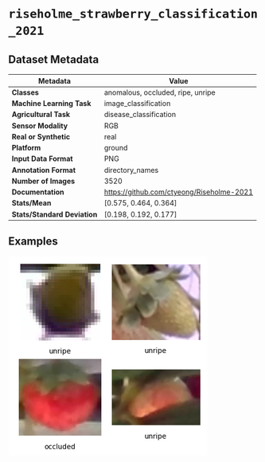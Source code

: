 
# `riseholme_strawberry_classification_2021`

## Dataset Metadata

| Metadata | Value |
| --- | --- |
| **Classes** | anomalous, occluded, ripe, unripe |
| **Machine Learning Task** | image_classification |
| **Agricultural Task** | disease_classification |
| **Sensor Modality** | RGB |
| **Real or Synthetic** | real |
| **Platform** | ground |
| **Input Data Format** | PNG |
| **Annotation Format** | directory_names |
| **Number of Images** | 3520 |
| **Documentation** | https://github.com/ctyeong/Riseholme-2021 |
| **Stats/Mean** | [0.575, 0.464, 0.364] |
| **Stats/Standard Deviation** | [0.198, 0.192, 0.177] |


## Examples

![Example Images for riseholme_strawberry_classification_2021](https://github.com/Project-AgML/AgML/blob/main/docs/sample_images/riseholme_strawberry_classification_2021_examples.png)